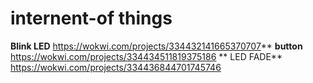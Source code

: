 # internent-of things
**Blink LED**
https://wokwi.com/projects/334432141665370707**
**button**
https://wokwi.com/projects/334434511819375186
** LED FADE**
https://wokwi.com/projects/334436844701745746
